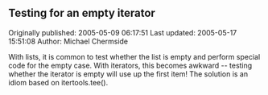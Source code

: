 ## Testing for an empty iterator

Originally published: 2005-05-09 06:17:51
Last updated: 2005-05-17 15:51:08
Author: Michael Chermside

With lists, it is common to test whether the list is empty and perform special code for the empty case. With iterators, this becomes awkward -- testing whether the iterator is empty will use up the first item! The solution is an idiom based on itertools.tee().
